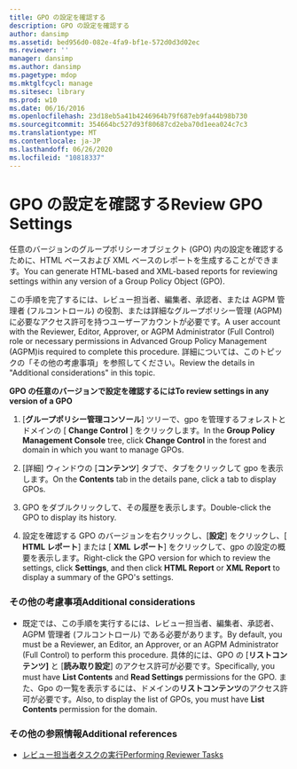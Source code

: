 ```yaml
---
title: GPO の設定を確認する
description: GPO の設定を確認する
author: dansimp
ms.assetid: bed956d0-082e-4fa9-bf1e-572d0d3d02ec
ms.reviewer: ''
manager: dansimp
ms.author: dansimp
ms.pagetype: mdop
ms.mktglfcycl: manage
ms.sitesec: library
ms.prod: w10
ms.date: 06/16/2016
ms.openlocfilehash: 23d18eb5a41b4246964b79f687eb9fa44b98b730
ms.sourcegitcommit: 354664bc527d93f80687cd2eba70d1eea024c7c3
ms.translationtype: MT
ms.contentlocale: ja-JP
ms.lasthandoff: 06/26/2020
ms.locfileid: "10818337"
---
```

# <span data-ttu-id="d5e88-103">GPO の設定を確認する</span><span class="sxs-lookup"><span data-stu-id="d5e88-103">Review GPO Settings</span></span>


<span data-ttu-id="d5e88-104">任意のバージョンのグループポリシーオブジェクト (GPO) 内の設定を確認するために、HTML ベースおよび XML ベースのレポートを生成することができます。</span><span class="sxs-lookup"><span data-stu-id="d5e88-104">You can generate HTML-based and XML-based reports for reviewing settings within any version of a Group Policy Object (GPO).</span></span>

<span data-ttu-id="d5e88-105">この手順を完了するには、レビュー担当者、編集者、承認者、または AGPM 管理者 (フルコントロール) の役割、または詳細なグループポリシー管理 (AGPM) に必要なアクセス許可を持つユーザーアカウントが必要です。</span><span class="sxs-lookup"><span data-stu-id="d5e88-105">A user account with the Reviewer, Editor, Approver, or AGPM Administrator (Full Control) role or necessary permissions in Advanced Group Policy Management (AGPM)is required to complete this procedure.</span></span> <span data-ttu-id="d5e88-106">詳細については、このトピックの「その他の考慮事項」を参照してください。</span><span class="sxs-lookup"><span data-stu-id="d5e88-106">Review the details in "Additional considerations" in this topic.</span></span>

**<span data-ttu-id="d5e88-107">GPO の任意のバージョンで設定を確認するには</span><span class="sxs-lookup"><span data-stu-id="d5e88-107">To review settings in any version of a GPO</span></span>**

1.  <span data-ttu-id="d5e88-108">[**グループポリシー管理コンソール**] ツリーで、gpo を管理するフォレストとドメインの [ **Change Control** ] をクリックします。</span><span class="sxs-lookup"><span data-stu-id="d5e88-108">In the **Group Policy Management Console** tree, click **Change Control** in the forest and domain in which you want to manage GPOs.</span></span>

2.  <span data-ttu-id="d5e88-109">[詳細] ウィンドウの [**コンテンツ**] タブで、タブをクリックして gpo を表示します。</span><span class="sxs-lookup"><span data-stu-id="d5e88-109">On the **Contents** tab in the details pane, click a tab to display GPOs.</span></span>

3.  <span data-ttu-id="d5e88-110">GPO をダブルクリックして、その履歴を表示します。</span><span class="sxs-lookup"><span data-stu-id="d5e88-110">Double-click the GPO to display its history.</span></span>

4.  <span data-ttu-id="d5e88-111">設定を確認する GPO のバージョンを右クリックし、[**設定**] をクリックし、[ **HTML レポート**] または [ **XML レポート**] をクリックして、gpo の設定の概要を表示します。</span><span class="sxs-lookup"><span data-stu-id="d5e88-111">Right-click the GPO version for which to review the settings, click **Settings**, and then click **HTML Report** or **XML Report** to display a summary of the GPO's settings.</span></span>

### <span data-ttu-id="d5e88-112">その他の考慮事項</span><span class="sxs-lookup"><span data-stu-id="d5e88-112">Additional considerations</span></span>

-   <span data-ttu-id="d5e88-113">既定では、この手順を実行するには、レビュー担当者、編集者、承認者、AGPM 管理者 (フルコントロール) である必要があります。</span><span class="sxs-lookup"><span data-stu-id="d5e88-113">By default, you must be a Reviewer, an Editor, an Approver, or an AGPM Administrator (Full Control) to perform this procedure.</span></span> <span data-ttu-id="d5e88-114">具体的には、GPO の [**リストコンテンツ]** と [**読み取り設定**] のアクセス許可が必要です。</span><span class="sxs-lookup"><span data-stu-id="d5e88-114">Specifically, you must have **List Contents** and **Read Settings** permissions for the GPO.</span></span> <span data-ttu-id="d5e88-115">また、Gpo の一覧を表示するには、ドメインの**リストコンテンツ**のアクセス許可が必要です。</span><span class="sxs-lookup"><span data-stu-id="d5e88-115">Also, to display the list of GPOs, you must have **List Contents** permission for the domain.</span></span>

### <span data-ttu-id="d5e88-116">その他の参照情報</span><span class="sxs-lookup"><span data-stu-id="d5e88-116">Additional references</span></span>

-   [<span data-ttu-id="d5e88-117">レビュー担当者タスクの実行</span><span class="sxs-lookup"><span data-stu-id="d5e88-117">Performing Reviewer Tasks</span></span>](performing-reviewer-tasks-agpm30ops.md)

 

 





